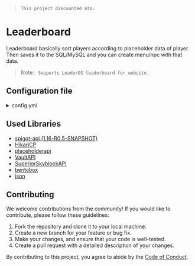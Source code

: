 > `This project discounted atm.`

# Leaderboard

Leaderboard basically sort players according to placeholder data of player. Then saves it to the SQL/MySQL and you can create menu/npc with that data.

> Note: ` Supports LeaderOS leaderboard for website.`

## Configuration file
<details>
  <summary>config.yml</summary>

    # MySQL üzerinde oluşacak tablo ismi
    TableName: siralama1
    # En iyi 10 sıralaması olsun mu? Fakat Setters'dan da açılması gerekmektedir.
    TopTen: false
    # En iyi 10 yazı formatı
    TopTen-Format: "&6{id} &a{player} &bPuanı: &c{value}"
    # En iyi 10 sıralamasının ne kadar sürede bir yenilenmesi gerektiğini belirler.
    # 1-2 Saatten az veriler girilmesi tavsiye edilmez, performansı direkt olarak etkileyebilir.
    # Devre dışı bırakmak için 0 yazın. Böylece sunucu kapanıp açıldıkça güncellenir.
    topTenUpdater: 90
    # NPC sıralama yapma özelliğini açıp kapatır.
    npcModifier: false

    # Mesaj dosyalarıdır.
    lang:
    noPerm: "&cBunun için yetkin yok!"
    reload: "&aConfig başarıyla yenilendi."
    topTenReload: "&aEn iyi 10 listesi yenilendi."
    wrongCommand: "&cHatalı kullanım. Komutlar: &a/lb reload <topten> | /lb reload | /lb create <data> <id>"

    # MySQL Tablosunda olacak veriler
    Setters:
    kill:
        value: '%statistic_player_kills%'
        topTen: false
        guiName: "&bÖldürme En iyi 10"
        topTenName: "&b{line}. {player}"
        topTenLore:
        - ""
        - " &8▪ &7Öldürme: &a{value}"
        - " &8▪ &7İsim: &a{player}"
        - " &8▪ &7Kategori: &6Öldürme"
        - " &8▪ &7Sıra: &e{line}"
    adaleveli:
        value: '%askyblock_level%'
        topTen: false
        guiName: "&bAda Seviyesi En iyi 10"
        topTenName: "&b{line}. {player}"
        topTenLore:
        - ""
        - " &8▪ &7Ada Seviyesi: &a{value}"
        - " &8▪ &7İsim: &a{player}"
        - " &8▪ &7Kategori: &6Ada Seviyesi"
        - " &8▪ &7Sıra: &e{line}"

    # Sitenin Mysql bilgilerinizi doldurun.
    Database:
    Host: 0.0.0.0
    DBName: leaderos_database
    Username: geyik
    Password: 123
    Port: 3306

    # Bilginiz yoksa aşağıdaki ayarları ellemeyin.
    Database-Connection-Settings:
    maxLifetime: 1400
    minimumConnections: 5
    maximumConnections: 20
    connectionTimeout: 30000
    useUnicode: true
    characterEncoding: UTF-8
    cachePrepStmts: true
    prepStmtCacheSize: 250
    prepStmtCacheSqlLimit: 2048
</details>

## Used Libraries

* [spigot-api (1.16-R0.5-SNAPSHOT)](https://hub.spigotmc.org/stash/projects/SPIGOT/repos/spigot/browse)
* [HikariCP](https://github.com/brettwooldridge/HikariCP)
* [placeholderapi](https://www.spigotmc.org/resources/placeholderapi.6245/)
* [VaultAPI](https://www.spigotmc.org/resources/vault.34315/)
* [SuperiorSkyblockAPI](https://bg-software.com/superiorskyblock/)
* [bentobox](https://www.spigotmc.org/resources/bentobox-bskyblock-acidisland-skygrid-caveblock-aoneblock-boxed.73261/)
* [json](https://www.json.org/json-en.html)

## Contributing

We welcome contributions from the community! If you would like to contribute, please follow these guidelines:

1. Fork the repository and clone it to your local machine.
2. Create a new branch for your feature or bug fix.
3. Make your changes, and ensure that your code is well-tested.
4. Create a pull request with a detailed description of your changes.

By contributing to this project, you agree to abide by the [Code of Conduct](CODE_OF_CONDUCT.md).